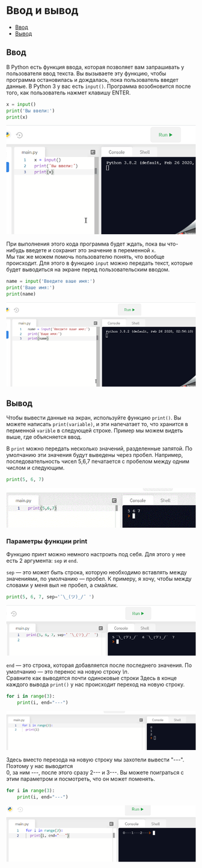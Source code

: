 # Ввод и вывод

* [Ввод](#ввод)
* [Вывод](#вывод)

## Ввод

В Python есть функция ввода, которая позволяет вам запрашивать у пользователя ввод текста. Вы вызываете эту функцию, чтобы программа остановилась и дождалась, пока пользователь введет данные. В Python 3 у вас есть `input()`. Программа возобновится после того, как пользователь нажмет клавишу ENTER.

```python
x = input()
print('Вы ввели:')
print(x)
```
![input()](./images/input.gif)

При выполнения этого кода программа будет ждать, пока вы что-нибудь введете и сохранит это значение в переменной `x`.  
Мы так же можем помочь пользователю понять, что вообще происходит. Для этого в функцию `input` можно передать текст, которые будет выводиться на экране перед пользовательским вводом.

```python
name = input('Введите ваше имя:')
print('Ваше имя:')
print(name)
```
![input()](./images/input-with-prompt.gif)


## Вывод

Чтобы вывести данные на экран, используйте функцию `print()`. Вы можете написать `print(variable)`, и эти напечатает то, что хранится в перменной `varible` в следующей строке.
Пример мы можем видеть выше, где объясняется ввод. 

В `print` можно передать несколько значений, разделенные запятой. 
По умолчанию эти значения будут выведены через пробел. Например, последовательность чисел 5,6,7 печатается с пробелом между одним числом и следующим.
```python
print(5, 6, 7)
```
![input()](./images/print-with-several-arguments.gif)

### Параметры функции print
Функцию принт можно немного настроить под себя.
Для этого у нее есть 2 аргумента: `sep` и `end`. 

`sep` — это может быть строка, которую необходимо вставлять между значениями, по умолчанию — пробел. К примеру, я хочу, чтобы между словами у меня выл не пробел, а смайлик. 
```python
print(5, 6, 7, sep='¯\_(ツ)_/¯ ')
```
![input()](./images/print-with-sep.png)


`end` — это строка, которая добавляется после последнего значения. По умолчанию — это перенос на новую строку *\n*.  
Сравните как выводятся почти одиноковые строки
Здесь в конце каждого вывода `print()` у нас происходит переход на новую строку. 
```python
for i in range(3): 
    print(i, end="---")
```
![input()](./images/print.png)

Здесь вместо перезода на новую строку мы захотели вывести "---". Поэтому у нас выводится  
0, за ним ---, после этого сразу 2--- и 3---.
Вы можете поиграться с этим параметром и посмотреть, что он может поменять. 
```python
for i in range(3): 
    print(i, end="---")
```

![input()](./images/print-with-end.png)

